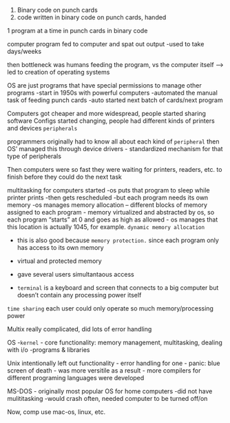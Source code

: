 1. Binary code on punch cards
2. code written in binary code on punch cards, handed 

1 program at a time in punch cards in binary code

computer program fed to computer and spat out output
-used to take days/weeks

then bottleneck was humans feeding the program, vs the computer itself
–> led to creation of operating systems

OS are just programs that have special permissions to manage other programs
-start in 1950s with powerful computers
-automated the manual task of feeding punch cards
-auto started next batch of cards/next program

Computers got cheaper and more widespread, people started sharing software
Configs started changing, people had different kinds of printers and devices `peripherals`

programmers originally had to know all about each kind of `peripheral`
then OS’ managed this through device drivers - standardized mechanism for that type of peripherals

Then computers were so fast they were waiting for printers, readers, etc. to finish before they could do the next task

multitasking for computers started
-os puts that program to sleep while printer prints
-then gets rescheduled
-but each program needs its own memory
-os manages memory allocation
	– different blocks of memory assigned to each program
	- memory virtualized and abstracted by os, so each program “starts” at 0 and goes as high as allowed
		- os manages that this location is actually 1045, for example.
		  `dynamic memory allocation`
- this is also good because `memory protection.` since each program only has access to its own memory
- virtual and protected memory

- gave several users simultantaous access
- `terminal` is a keyboard and screen that connects to a big computer but doesn’t contain any processing power itself

`time sharing` each user could only operate so much memory/processing power

Multix really complicated, did lots of error handling

OS
-`kernel` -  core functionality: memory management, multitasking, dealing with i/o
-programs & libraries

Unix intentionally left out functionality - error handling for one
	- panic: blue screen of death
	- was more versitile as a result
	- more compilers for different programing languages were developed

MS-DOS - originally most popular OS for home computers 
	-did not have mulititasking
	-would crash often, needed computer to be turned off/on

Now, comp use mac-os, linux, etc. 



